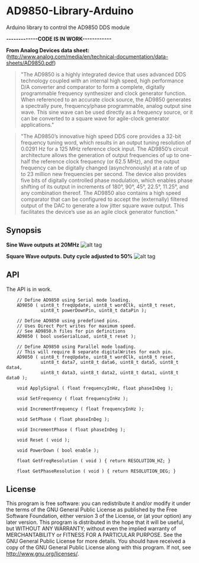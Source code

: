 # AD9850-Library-Arduino
Arduino library to control the AD9850 DDS module

**-------------CODE IS IN WORK------------**

**From Analog Devices data sheet:** (http://www.analog.com/media/en/technical-documentation/data-sheets/AD9850.pdf)
>"The AD9850 is a highly integrated device that uses advanced DDS technology coupled with an internal high speed, high performance D/A converter and comparator to form a complete, digitally programmable frequency synthesizer and clock generator function. When referenced to an accurate clock source, the AD9850 generates a spectrally pure, frequency/phase programmable, analog output sine wave. This sine wave can be used directly as a frequency source, or it can be converted to a square wave for agile-clock generator applications."

>"The AD9850’s innovative high speed DDS core provides a 32-bit frequency tuning word, which results in an output tuning resolution of 0.0291 Hz for a 125 MHz reference clock input. The AD9850’s circuit architecture allows the generation of output frequencies of up to one-half the reference clock frequency (or 62.5 MHz), and the output frequency can be digitally changed (asynchronously) at a rate of up to 23 million new frequencies per second. The device also provides five bits of digitally controlled phase modulation, which enables phase shifting of its output in increments of 180°, 90°, 45°, 22.5°, 11.25°, and any combination thereof. The AD9850 also contains a high speed comparator that can be configured to accept the (externally) filtered output of the DAC to generate a low jitter square wave output. This facilitates the device’s use as an agile clock generator function."

## Synopsis

**Sine Wave outputs at 20MHz**
![alt tag](https://cloud.githubusercontent.com/assets/3778024/20653563/021f9856-b4d5-11e6-96f8-370a5f83d253.png)

**Square Wave outputs. Duty cycle adjusted to 50%**
![alt tag](https://cloud.githubusercontent.com/assets/3778024/20653618/e1a235d8-b4d5-11e6-8dc4-dfd327e4fcbd.png)

## API

The API is in work.

		// Define AD9850 using Serial mode loading.
		AD9850 ( uint8_t freqUpdate, uint8_t wordClk, uint8_t reset,
				 uint8_t powerDownPin, uint8_t dataPin );

		// Define AD9850 using predefined pins.
		// Uses Direct Port writes for maximum speed.
		// See AD9850.h files for pin definitions
		AD9850 ( bool useSerialLoad, uint8_t reset );

		// Define AD9850 using Parallel mode loading.
		// This will require 8 separate digitalWrites for each pin.
		AD9850 ( uint8_t freqUpdate, uint8_t wordClk, uint8_t reset,
				 uint8_t data7, uint8_t data6, uint8_t data5, uint8_t data4,
				 uint8_t data3, uint8_t data2, uint8_t data1, uint8_t data0 );

		void ApplySignal ( float frequencyInHz, float phaseInDeg );

		void SetFrequency ( float frequencyInHz );

		void IncrementFrequency ( float frequencyInHz );

		void SetPhase ( float phaseInDeg );

		void IncrementPhase ( float phaseInDeg );

		void Reset ( void );

		void PowerDown ( bool enable );

		float GetFreqResolution ( void ) { return RESOLUTION_HZ; }

		float GetPhaseResolution ( void ) { return RESOLUTION_DEG; }

## License

This program is free software: you can redistribute it and/or modify it under the terms of the GNU General Public License as published by the Free Software Foundation, either version 3 of the License, or (at your option) any later version. This program is distributed in the hope that it will be useful, but WITHOUT ANY WARRANTY; without even the implied warranty of MERCHANTABILITY or FITNESS FOR A PARTICULAR PURPOSE. See the GNU General Public License for more details. You should have received a copy of the GNU General Public License along with this program. If not, see http://www.gnu.org/licenses/.
